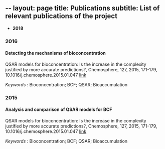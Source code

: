 --
layout:    page
title:     Publications
subtitle:  List of relevant publications of the project
---


* **2018**


### 2016
#### Detecting the mechanisms of bioconcentration
QSAR models for bioconcentration: Is the increase in the complexity justified by more accurate predictions?,
Chemosphere, 127, 2015, 171-179, 10.1016/j.chemosphere.2015.01.047 [link](http://www.sciencedirect.com/science/article/pii/S0045653515000879)

*Keywords* : Bioconcentration; BCF; QSAR; Bioaccumulation


### 2015

#### Analysis and comparison of QSAR models for BCF
QSAR models for bioconcentration: Is the increase in the complexity justified by more accurate predictions?,
Chemosphere, 127, 2015, 171-179, 10.1016/j.chemosphere.2015.01.047 [link](http://www.sciencedirect.com/science/article/pii/S0045653515000879)

*Keywords* : Bioconcentration; BCF; QSAR; Bioaccumulation








